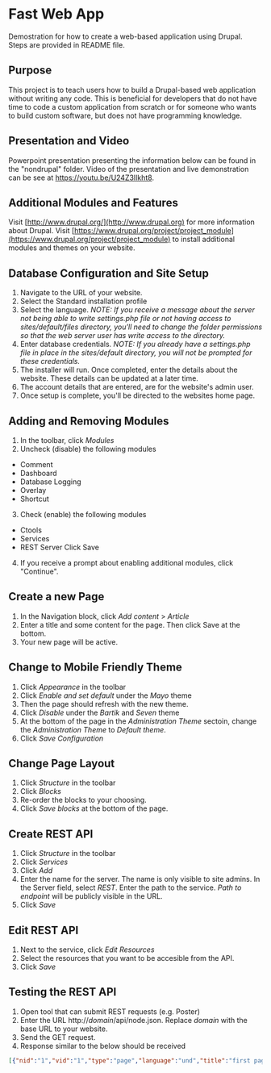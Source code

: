 # Fast Web App
Demostration for how to create a web-based application using Drupal. Steps are provided in README file.

## Purpose
This project is to teach users how to build a Drupal-based web application without writing any code. This is beneficial 
for developers that do not have time to code a custom application from scratch or for someone who wants to build custom 
software, but does not have programming knowledge.

## Presentation and Video
Powerpoint presentation presenting the information below can be found in the "nondrupal" folder. Video of the presentation and live demonstration can be see at https://youtu.be/U24Z3Ilkht8. 

## Additional Modules and Features
Visit [http://www.drupal.org/](http://www.drupal.org) for more information about Drupal.
Visit [https://www.drupal.org/project/project_module](https://www.drupal.org/project/project_module) to install additional modules and themes on your website.

## Database Configuration and Site Setup 
1) Navigate to the URL of your website.
2) Select the Standard installation profile
3) Select the language.
*NOTE: If you receive a message about the server not being able to write settings.php file or not having access to sites/default/files directory, you'll need to change the folder permissions so that the web server user has write access to the directory.*
4) Enter database credentials. *NOTE: If you already have a settings.php file in place in the sites/default directory, you will not be prompted for these credentials.*
5) The installer will run. Once completed, enter the details about the website. These details can be updated at a later time.
6) The account details that are entered, are for the website's admin user.
7) Once setup is complete, you'll be directed to the websites home page.

## Adding and Removing Modules
1) In the toolbar, click *Modules*
2) Uncheck (disable) the following modules
* Comment
* Dashboard
* Database Logging
* Overlay
* Shortcut
3) Check (enable) the following modules
* Ctools
* Services
* REST Server
Click Save
4) If you receive a prompt about enabling additional modules, click "Continue".

## Create a new Page 
1) In the Navigation block, click *Add content* > *Article*
2) Enter a title and some content for the page. Then click Save at the bottom.
3) Your new page will be active. 

## Change to Mobile Friendly Theme
1) Click *Appearance* in the toolbar
2) Click *Enable and set default* under the *Mayo* theme
3) Then the page should refresh with the new theme.
4) Click *Disable* under the *Bartik* and *Seven* theme
5) At the bottom of the page in the *Administration Theme* sectoin, change the *Administration Theme* to *Default theme*.
6) Click *Save Configuration*

## Change Page Layout
1) Click *Structure* in the toolbar
2) Click *Blocks* 
3) Re-order the blocks to your choosing.
4) Click *Save blocks* at the bottom of the page.

## Create REST API
1) Click *Structure* in the toolbar
2) Click *Services*
3) Click *Add*
4) Enter the name for the server. The name is only visible to site admins. In the Server field, select *REST*. Enter the path to the service. *Path to endpoint* will be publicly visible in the URL.
5) Click *Save*

## Edit REST API
1) Next to the service, click *Edit Resources*
2) Select the resources that you want to be accesible from the API.
3) Click *Save*

## Testing the REST API
1) Open tool that can submit REST requests (e.g. Poster)
2) Enter the URL http://*domain*/api/node.json. Replace *domain* with the base URL to your website.
3) Send the GET request. 
4) Response similar to the below should be received
```json
[{"nid":"1","vid":"1","type":"page","language":"und","title":"first page","uid":"1","status":"1","created":"1504968410","changed":"1504968410","comment":"0","promote":"0","sticky":"0","tnid":"0","translate":"0","uri":"http://domain/api/node/1"}]
```
